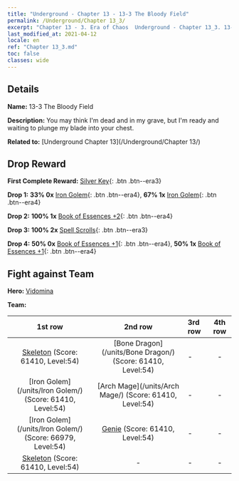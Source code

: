 ```yaml
---
title: "Underground - Chapter 13 - 13-3 The Bloody Field"
permalink: /Underground/Chapter 13_3/
excerpt: "Chapter 13 - 3. Era of Chaos  Underground - Chapter 13_3. 13-3 The Bloody Field"
last_modified_at: 2021-04-12
locale: en
ref: "Chapter 13_3.md"
toc: false
classes: wide
---
```


## Details

 **Name:** 13-3 The Bloody Field

 **Description:** You may think I'm dead and in my grave, but I'm ready and waiting to plunge my blade into your chest.

 **Related to:** [Underground Chapter 13](/Underground/Chapter 13/)

## Drop Reward

 **First Complete Reward:** [Silver Key](/Items/con_693/){: .btn .btn--era3}

 **Drop 1:** **33% 0x** [Iron Golem](/Items/unt_237/){: .btn .btn--era4}, **67% 1x** [Iron Golem](/Items/unt_237/){: .btn .btn--era4}

 **Drop 2:** **100% 1x** [Book of Essences +2](/Items/mat_53/){: .btn .btn--era4}

 **Drop 3:** **100% 2x** [Spell Scrolls](/Items/con_694/){: .btn .btn--era3}

 **Drop 4:** **50% 0x** [Book of Essences +1](/Items/mat_46/){: .btn .btn--era4}, **50% 1x** [Book of Essences +1](/Items/mat_46/){: .btn .btn--era4}


## Fight against Team
 **Hero:** [Vidomina](/heroes/Vidomina/)

 **Team:**


  | 1st row | 2nd row | 3rd row | 4th row |
  |:----:|:----:|:----|:----:|
  | [Skeleton](/units/Skeleton/) (Score: 61410, Level:54)  | [Bone Dragon](/units/Bone Dragon/) (Score: 61410, Level:54)  | - | - |
  | [Iron Golem](/units/Iron Golem/) (Score: 61410, Level:54)  | [Arch Mage](/units/Arch Mage/) (Score: 61410, Level:54)  | - | - |
  | [Iron Golem](/units/Iron Golem/) (Score: 66979, Level:54)  | [Genie](/units/Genie/) (Score: 61410, Level:54)  | - | - |
  | [Skeleton](/units/Skeleton/) (Score: 61410, Level:54)  | - | - | - |


